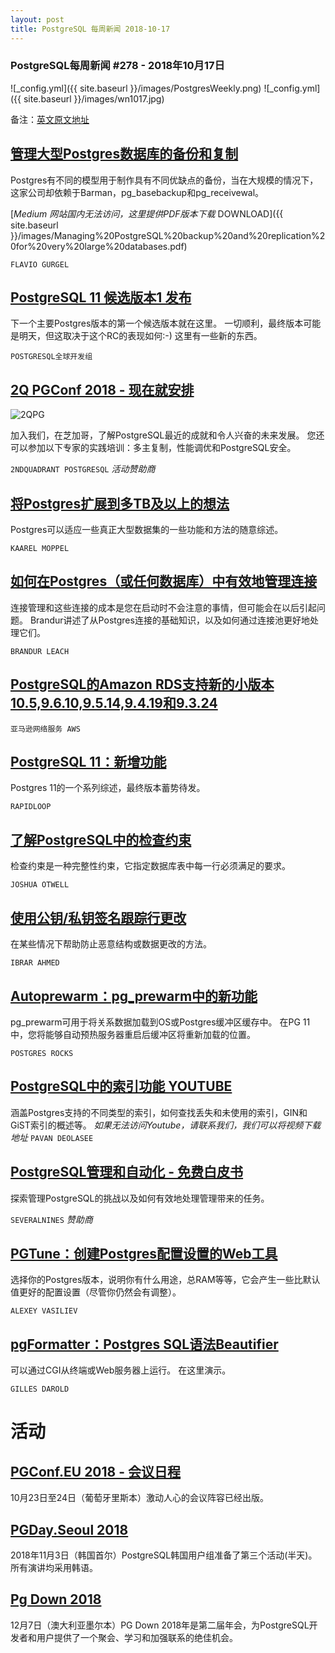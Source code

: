 ```yaml
---
layout: post
title: PostgreSQL 每周新闻 2018-10-17
---
```


### PostgreSQL每周新闻 #278 - 2018年10月17日
![_config.yml]({{ site.baseurl }}/images/PostgresWeekly.png)
![_config.yml]({{ site.baseurl }}/images/wn1017.jpg)

备注：[英文原文地址](https://postgresweekly.com/issues/278)


## [管理大型Postgres数据库的备份和复制](https://medium.com/leboncoin-engineering-blog/managing-postgresql-backup-and-replication-for-very-large-databases-61fb36e815a0)

Postgres有不同的模型用于制作具有不同优缺点的备份，当在大规模的情况下，这家公司却依赖于Barman，pg_basebackup和pg_receivewal。

[*Medium 网站国内无法访问，这里提供PDF版本下载* DOWNLOAD]({{ site.baseurl }}/images/Managing%20PostgreSQL%20backup%20and%20replication%20for%20very%20large%20databases.pdf)

`FLAVIO GURGEL`

## [PostgreSQL 11 候选版本1 发布](https://www.postgresql.org/about/news/1893/)
下一个主要Postgres版本的第一个候选版本就在这里。 一切顺利，最终版本可能是明天，但这取决于这个RC的表现如何:-)
这里有一些新的东西。

`POSTGRESQL全球开发组`

## [2Q PGConf 2018 - 现在就安排](http://www.2qpgconf.com/)
![2QPG](https://copm.s3.amazonaws.com/7b89e5d9.png)

加入我们，在芝加哥，了解PostgreSQL最近的成就和令人兴奋的未来发展。 您还可以参加以下专家的实践培训：多主复制，性能调优和PostgreSQL安全。

`2NDQUADRANT POSTGRESQL` *活动赞助商*

## [将Postgres扩展到多TB及以上的想法](https://www.cybertec-postgresql.com/en/ideas-for-scaling-postgresql-to-multi-terabyte-and-beyond/)
Postgres可以适应一些真正大型数据集的一些功能和方法的随意综述。

`KAAREL MOPPEL`

## [如何在Postgres（或任何数据库）中有效地管理连接](https://brandur.org/postgres-connections)
连接管理和这些连接的成本是您在启动时不会注意的事情，但可能会在以后引起问题。 Brandur讲述了从Postgres连接的基础知识，以及如何通过连接池更好地处理它们。

`BRANDUR LEACH`

## [PostgreSQL的Amazon RDS支持新的小版本10.5,9.6.10,9.5.14,9.4.19和9.3.24](https://aws.amazon.com/about-aws/whats-new/2018/10/rds-postgresql-supports-minor-versions/)
`亚马逊网络服务 AWS`

## [PostgreSQL 11：新增功能](https://pgdash.io/blog/postgres-11-whats-new.html?h)
Postgres 11的一个系列综述，最终版本蓄势待发。

`RAPIDLOOP`

## [了解PostgreSQL中的检查约束](https://severalnines.com/blog/understanding-check-constraints-postgresql)
检查约束是一种完整性约束，它指定数据库表中每一行必须满足的要求。

`JOSHUA OTWELL`

## [使用公钥/私钥签名跟踪行更改](https://www.percona.com/blog/2018/10/12/track-postgresql-row-changes-using-public-private-key-signing/)
在某些情况下帮助防止恶意结构或数据更改的方法。

`IBRAR AHMED`

## [Autoprewarm：pg_prewarm中的新功能](https://postgresrocks.enterprisedb.com/t5/Postgres-Gems/Autoprewarm-a-new-functionality-in-pg-prewarm/ba-p/1908?_ga=2.180339172.1388954721.1537932578-1636716584.1528749863)
pg_prewarm可用于将关系数据加载到OS或Postgres缓冲区缓存中。 在PG 11中，您将能够自动预热服务器重启后缓冲区将重新加载的位置。

`POSTGRES ROCKS`

## [PostgreSQL中的索引功能 YOUTUBE](https://www.youtube.com/watch?v=VVG8nYqIiMI)
涵盖Postgres支持的不同类型的索引，如何查找丢失和未使用的索引，GIN和GiST索引的概述等。
*如果无法访问Youtube，请联系我们，我们可以将视频下载地址*
`PAVAN DEOLASEE`

## [PostgreSQL管理和自动化 - 免费白皮书](xx)
探索管理PostgreSQL的挑战以及如何有效地处理管理带来的任务。

`SEVERALNINES` *赞助商*

## [PGTune：创建Postgres配置设置的Web工具](https://pgtune.leopard.in.ua/#/)
选择你的Postgres版本，说明你有什么用途，总RAM等等，它会产生一些比默认值更好的配置设置（尽管你仍然会有调整）。

`ALEXEY VASILIEV`

## [pgFormatter：Postgres SQL语法Beautifier](https://github.com/darold/pgFormatter)
可以通过CGI从终端或Web服务器上运行。 在这里演示。

`GILLES DAROLD`

# 活动
## [PGConf.EU 2018 - 会议日程](https://www.postgresql.eu/events/pgconfeu2018/schedule/)
10月23日至24日（葡萄牙里斯本）激动人心的会议阵容已经出版。

## [PGDay.Seoul 2018](http://pgday.postgresql.kr/)
2018年11月3日（韩国首尔）PostgreSQL韩国用户组准备了第三个活动(半天)。
所有演讲均采用韩语。

## [Pg Down 2018](https://2018.pgdu.org/)
12月7日（澳大利亚墨尔本）PG Down 2018年是第二届年会，为PostgreSQL开发者和用户提供了一个聚会、学习和加强联系的绝佳机会。



